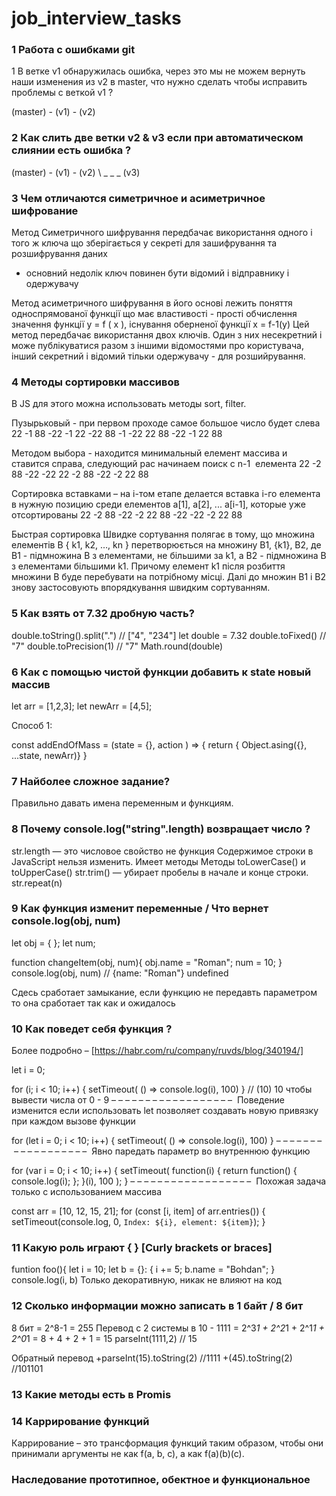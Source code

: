# job_interview_tasks

### 1 Работа с ошибками git
1 В ветке v1 обнаружилась ошибка, через это мы не можем вернуть наши изменения из v2 в master, что нужно сделать чтобы исправить проблемы с веткой v1 ? 

(master) - (v1) - (v2)

### 2 Как слить две ветки v2 & v3 если при автоматическом слиянии есть ошибка ? 

(master) - (v1) - (v2)
          \ _ _ _ (v3)
          
### 3 Чем отличаются симетричное и асиметричное шифрование
Метод Симетричного шифрування 
передбачає використання одного і того ж ключа що зберігається у секреті для зашифрування та розшифрування даних 
- основний недолік ключ повинен бути відомий і відправнику і одержувачу 

Метод асиметричного шифрування  в його основі лежить поняття односпрямованої функції що має властивості - прості обчислення значення функції y = f ( x ),  існування оберненої функції  x = f-1(y) 
Цей метод передбачає використання двох ключів. Один з них несекретний і може публікуватися разом з іншими відомостями про користувача, інший секретний і відомий тільки одержувачу - для розшийрування. 

### 4 Методы сортировки массивов
В JS для этого можна использовать методы sort, filter.

Пузырьковый - при первом проходе самое большое число будет слева
22 -1 88 -22
-1 22 -22 88
-1 -22 22 88
-22 -1 22 88

Методом выбора - находится минимальный елемент массива и ставится справа, следующий рас начинаем поиск с n-1  елемента 
22 -2 88 -22
-22 22 -2 88
-22 -2 22 88

Сортировка вставками – на i-том етапе делается вставка i-го елемента в нужную позицию среди елементов а[1], a[2], ... a[i-1], которые уже отсортированы
22 -2 88 -22 
-2 22 88 -22
-22 -2 22 88

Быстрая сортировка
Швидке сортування полягає в тому, що множина елементів В { k1, k2, …, kn } перетворюється на множину B1, {k1}, B2, де В1 - підмножина В з елементами, не більшими за k1, а В2 - підмножина В з елементами більшими k1. Причому елемент k1 після розбиття множини В буде перебувати на потрібному місці. Далі до множин B1 і B2 знову застосовують впорядкування швидким сортуванням.

### 5 Как взять от 7.32 дробную часть?
double.toString().split(".") // ["4", "234"] 
let double = 7.32 
double.toFixed()	// "7"
double.toPrecision(1)	// "7"
Math.round(double)

### 6 Как с помощью чистой функции добавить к state новый массив

let arr = [1,2,3];
let newArr = [4,5];

Способ 1:

const addEndOfMass = (state = {}, action ) => {
  return { Object.asing({}, ...state, newArr)}
  }
  
### 7 Найболее сложное задание? 

Правильно давать имена переменным и функциям. 

### 8 Почему console.log("string".length)  возвращает число ?
str.length — это числовое свойство не функция
Содержимое строки в JavaScript нельзя изменить. 
Имеет методы Методы toLowerCase() и toUpperCase()  str.trim() — убирает пробелы в начале и конце строки.
str.repeat(n)

### 9 Как функция изменит переменные  / Что вернет console.log(obj, num) 

let obj = { }; 
let num;

function changeItem(obj, num){
          obj.name = "Roman";
          num = 10;
}
console.log(obj, num) // {name: "Roman"} undefined

Сдесь сработает замыкание, если функцию не передавть параметром то она сработает так как и ожидалось 

### 10 Как поведет себя функция ?
Более подробно – [https://habr.com/ru/company/ruvds/blog/340194/]

let i = 0;

for (i; i < 10; i++) {
	setTimeout( () => 
	console.log(i), 100)
}
// (10) 10 
чтобы вывести числа от 0 - 9
– – – – – – – – – – – – – – – – – – 
Поведение изменится если использовать let позволяет создавать новую привязку при каждом вызове функции

for (let i = 0; i < 10; i++) {
	setTimeout( () => 
	console.log(i), 100)
}
– – – – – – – – – – – – – – – – – – 
Явно паредать параметр во внутреннюю функцию

for (var i = 0; i < 10; i++) {
	setTimeout(
		function(i) {
			return function() {
				console.log(i);
			};
		}(i),
		100 ); }
– – – – – – – – – – – – – – – – – – 
Похожая задача только с использованием массива 

const arr = [10, 12, 15, 21];
for (const [i, item] of arr.entries()) {
    setTimeout(console.log, 0, `Index: ${i}, element: ${item}`);
}

### 11 Какую роль играют { } [Curly brackets or braces]
funtion foo(){
let i = 10;
let b = {}:
	{ i += 5;
	  b.name = "Bohdan";
	}
	console.log(i, b) 
Только декоративную, никак не влияют на код

### 12 Сколько информации можно записать в 1 байт / 8 бит 

8 бит = 2^8-1 = 255 
Перевод с 2 системы в 10 -  1111 = 2^3*1 + 2^2*1 + 2^1*1 + 2^0*1 = 8 + 4 + 2 + 1 = 15 
parseInt(1111,2) 	// 15

Обратный перевод 
+parseInt(15).toString(2)	//1111 
+(45).toString(2)	//101101

### 13 Какие методы есть в Promis

### 14 Каррирование функций 
Каррирование – это трансформация функций таким образом, чтобы они принимали аргументы не как f(a, b, c), а как f(a)(b)(c).

### Наследование прототипное, обектное и функциональное 

